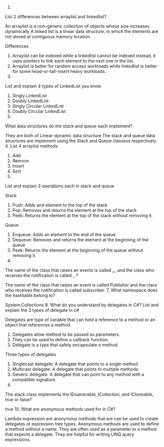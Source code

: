 1.

List 2 differences between arraylist and linkedlist?

An arraylist is a non-generic collection of objects whose size increases dynamically
A linked list is a linear data structure, in which the elements are not stored at contiguous memory location.

Differences

1. Arraylist can be indexed while a linkedlist cannot be indexed instead, it uses pointers to link each element to the next one in the list.
2. Arraylist is better for random access workloads while linkedlist is better for some head-or-tail-insert heavy workloads.
2.

List and explain 4 types of LinkedList you know

1. Singly LinkedList
2. Doubly LinkedList
3. Singly Circular LinkedList
4. Doubly Circular LinkedList
3.

What data structures do the stack and queue each implement?

They are both of Linear-dynamic data structure
The stack and queue data structures are implement using the Stack<T> and Queue<T> classess respectively
4.
List 4 arraylist methods

1. Add
2. Remove
3. Insert
4. Sort
5.

List and explain 3 operations each in stack and queue

Stack

1. Push: Adds and element to the top of the stack
2. Pop: Removes and returns the element at the top of the stack
3. Peek: Returns the element at the top of the stack without removing it.

Queue

1. Enqueue: Adds an element to the end of the queue.
2. Dequeue: Removes and returns the element at the beginning of the queue
3. Peek: Returns the element at the beginning of the queue without removing it.
6.

The name of the class that raises an events is called __ and the class who receives the notification is called _ ?

The name of the class that raises an event is called Publisher and the class who receives the notification is called subscriber.
7.
What namespace does the hashtable belong to?

System.Collections
8.
What do you understand by delegates in C#? List and explain the 3 types of delegate in c#

Delegates are type of variable that can hold a reference to a method or an object that references a method.

1. Delegates allow method to be passed as parameters.
2. They can be used to define a callback function.
3. Delegate is a type that safely encapsulate a method.

Three types of delegates

1. Singlecast delegate: A delegate that points to a single method
2. Multicast delegate: A delegate that points to multiple methods.
3. Generic delegate: A delegate that can point to any method with a compatible signature.
9.

The stack class implements the IEnumerable, ICollection, and ICloneable, true or false?

true
10.
What are anonymous methods used for in C#?

Lambda expression are anonymous methods that are can be used to create delegates or expression tree types.
Anonymous methods are used to define a method without a name. They are often used as a parameter to a method that expects a delegate.
They are helpful for writing LINQ query expressions.
